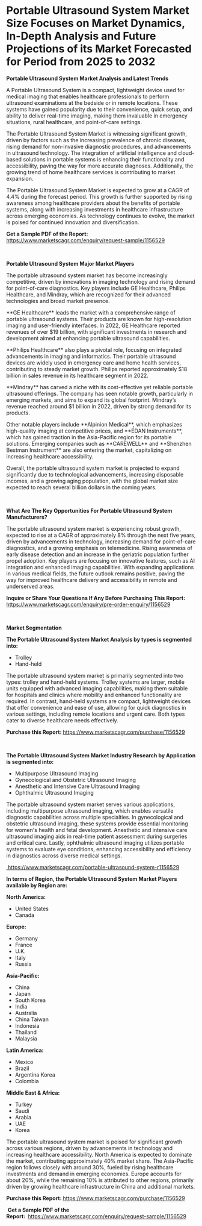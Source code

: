 <p><h1>Portable Ultrasound System Market Size Focuses on Market Dynamics, In-Depth Analysis and Future Projections of its Market Forecasted for Period from 2025 to 2032</h1></p><p><strong>Portable Ultrasound System Market Analysis and Latest Trends</strong></p>
<p><p>A Portable Ultrasound System is a compact, lightweight device used for medical imaging that enables healthcare professionals to perform ultrasound examinations at the bedside or in remote locations. These systems have gained popularity due to their convenience, quick setup, and ability to deliver real-time imaging, making them invaluable in emergency situations, rural healthcare, and point-of-care settings.</p><p>The Portable Ultrasound System Market is witnessing significant growth, driven by factors such as the increasing prevalence of chronic diseases, rising demand for non-invasive diagnostic procedures, and advancements in ultrasound technology. The integration of artificial intelligence and cloud-based solutions in portable systems is enhancing their functionality and accessibility, paving the way for more accurate diagnoses. Additionally, the growing trend of home healthcare services is contributing to market expansion.</p><p>The Portable Ultrasound System Market is expected to grow at a CAGR of 4.4% during the forecast period. This growth is further supported by rising awareness among healthcare providers about the benefits of portable systems, along with increasing investments in healthcare infrastructure across emerging economies. As technology continues to evolve, the market is poised for continued innovation and diversification.</p></p>
<p><strong>Get a Sample PDF of the Report:&nbsp;</strong> <a href="https://www.marketscagr.com/enquiry/request-sample/1156529?utm_campaign=2756&utm_medium=2&utm_source=Github&utm_content=ia&utm_term=13042025&utm_id=portable-ultrasound-system">https://www.marketscagr.com/enquiry/request-sample/1156529</a></p>
<p>&nbsp;</p>
<p><strong>Portable Ultrasound System Major Market Players</strong></p>
<p><p>The portable ultrasound system market has become increasingly competitive, driven by innovations in imaging technology and rising demand for point-of-care diagnostics. Key players include GE Healthcare, Philips Healthcare, and Mindray, which are recognized for their advanced technologies and broad market presence.</p><p>**GE Healthcare** leads the market with a comprehensive range of portable ultrasound systems. Their products are known for high-resolution imaging and user-friendly interfaces. In 2022, GE Healthcare reported revenues of over $19 billion, with significant investments in research and development aimed at enhancing portable ultrasound capabilities.</p><p>**Philips Healthcare** also plays a pivotal role, focusing on integrated advancements in imaging and informatics. Their portable ultrasound devices are widely used in emergency care and home health services, contributing to steady market growth. Philips reported approximately $18 billion in sales revenue in its healthcare segment in 2022.</p><p>**Mindray** has carved a niche with its cost-effective yet reliable portable ultrasound offerings. The company has seen notable growth, particularly in emerging markets, and aims to expand its global footprint. Mindray’s revenue reached around $1 billion in 2022, driven by strong demand for its products.</p><p>Other notable players include **Alpinion Medical**, which emphasizes high-quality imaging at competitive prices, and **EDAN Instruments**, which has gained traction in the Asia-Pacific region for its portable solutions. Emerging companies such as **CAREWELL** and **Shenzhen Bestman Instrument** are also entering the market, capitalizing on increasing healthcare accessibility.</p><p>Overall, the portable ultrasound system market is projected to expand significantly due to technological advancements, increasing disposable incomes, and a growing aging population, with the global market size expected to reach several billion dollars in the coming years.</p></p>
<p>&nbsp;</p>
<p><strong>What Are The Key Opportunities For Portable Ultrasound System Manufacturers?</strong></p>
<p><p>The portable ultrasound system market is experiencing robust growth, expected to rise at a CAGR of approximately 8% through the next five years, driven by advancements in technology, increasing demand for point-of-care diagnostics, and a growing emphasis on telemedicine. Rising awareness of early disease detection and an increase in the geriatric population further propel adoption. Key players are focusing on innovative features, such as AI integration and enhanced imaging capabilities. With expanding applications in various medical fields, the future outlook remains positive, paving the way for improved healthcare delivery and accessibility in remote and underserved areas.</p></p>
<p><strong>Inquire or Share Your Questions If Any Before Purchasing This Report:</strong> <a href="https://www.marketscagr.com/enquiry/pre-order-enquiry/1156529?utm_campaign=2756&utm_medium=2&utm_source=Github&utm_content=ia&utm_term=13042025&utm_id=portable-ultrasound-system">https://www.marketscagr.com/enquiry/pre-order-enquiry/1156529</a></p>
<p>&nbsp;</p>
<p><strong>Market Segmentation</strong></p>
<p><strong>The Portable Ultrasound System Market Analysis by types is segmented into:</strong></p>
<p><ul><li>Trolley</li><li>Hand-held</li></ul></p>
<p><p>The portable ultrasound system market is primarily segmented into two types: trolley and hand-held systems. Trolley systems are larger, mobile units equipped with advanced imaging capabilities, making them suitable for hospitals and clinics where mobility and enhanced functionality are required. In contrast, hand-held systems are compact, lightweight devices that offer convenience and ease of use, allowing for quick diagnostics in various settings, including remote locations and urgent care. Both types cater to diverse healthcare needs effectively.</p></p>
<p><strong>Purchase this Report:&nbsp;</strong><a href="https://www.marketscagr.com/purchase/1156529?utm_campaign=2756&utm_medium=2&utm_source=Github&utm_content=ia&utm_term=13042025&utm_id=portable-ultrasound-system">https://www.marketscagr.com/purchase/1156529</a></p>
<p>&nbsp;</p>
<p><strong>The Portable Ultrasound System Market Industry Research by Application is segmented into:</strong></p>
<p><ul><li>Multipurpose Ultrasound Imaging</li><li>Gynecological and Obstetric Ultrasound Imaging</li><li>Anesthetic and Intensive Care Ultrasound Imaging</li><li>Ophthalmic Ultrasound Imaging</li></ul></p>
<p><p>The portable ultrasound system market serves various applications, including multipurpose ultrasound imaging, which enables versatile diagnostic capabilities across multiple specialties. In gynecological and obstetric ultrasound imaging, these systems provide essential monitoring for women's health and fetal development. Anesthetic and intensive care ultrasound imaging aids in real-time patient assessment during surgeries and critical care. Lastly, ophthalmic ultrasound imaging utilizes portable systems to evaluate eye conditions, enhancing accessibility and efficiency in diagnostics across diverse medical settings.</p></p>
<p><a href="https://www.marketscagr.com/portable-ultrasound-system-r1156529?utm_campaign=2756&utm_medium=2&utm_source=Github&utm_content=ia&utm_term=13042025&utm_id=portable-ultrasound-system">&nbsp;https://www.marketscagr.com/portable-ultrasound-system-r1156529</a></p>
<p><strong>In terms of Region, the Portable Ultrasound System Market Players available by Region are:</strong></p>
<p>
    <p> <strong> North America: </strong>
        <ul>
            <li>United States</li>
            <li>Canada</li>
        </ul>
        </p> 
    <p> <strong> Europe: </strong>
        <ul>
            <li>Germany</li>
            <li>France</li>
            <li>U.K.</li>
            <li>Italy</li>
            <li>Russia</li>
        </ul>
        </p> 
    <p> <strong> Asia-Pacific: </strong>
        <ul>
            <li>China</li>
            <li>Japan</li>
            <li>South Korea</li>
            <li>India</li>
            <li>Australia</li>
            <li>China Taiwan</li>
            <li>Indonesia</li>
            <li>Thailand</li>
            <li>Malaysia</li>
        </ul>
        </p> 
    <p> <strong> Latin America: </strong>
        <ul>
            <li>Mexico</li>
            <li>Brazil</li>
            <li>Argentina Korea</li>
            <li>Colombia</li>
        </ul>
        </p> 
    <p> <strong> Middle East & Africa: </strong>
        <ul>
            <li>Turkey</li>
            <li>Saudi</li>
            <li>Arabia</li>
            <li>UAE</li>
            <li>Korea</li>
        </ul>
    </p>
    </p>
<p><p>The portable ultrasound system market is poised for significant growth across various regions, driven by advancements in technology and increasing healthcare accessibility. North America is expected to dominate the market, contributing approximately 40% market share. The Asia-Pacific region follows closely with around 30%, fueled by rising healthcare investments and demand in emerging economies. Europe accounts for about 20%, while the remaining 10% is attributed to other regions, primarily driven by growing healthcare infrastructure in China and additional markets.</p></p>
<p><strong>Purchase this Report: </strong><a href="https://www.marketscagr.com/purchase/1156529?utm_campaign=2756&utm_medium=2&utm_source=Github&utm_content=ia&utm_term=13042025&utm_id=portable-ultrasound-system">https://www.marketscagr.com/purchase/1156529</a></p>
<p>&nbsp;<strong>Get a Sample PDF of the Report:&nbsp;&nbsp;</strong><a href="https://www.marketscagr.com/enquiry/request-sample/1156529?utm_campaign=2756&utm_medium=2&utm_source=Github&utm_content=ia&utm_term=13042025&utm_id=portable-ultrasound-system">https://www.marketscagr.com/enquiry/request-sample/1156529</a></p>
<p><strong></strong></p>
<p><p></p><p></p><p></p></p>